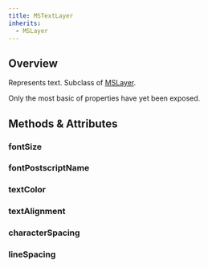 ```yaml
---
title: MSTextLayer
inherits:
  - MSLayer
---
```


## Overview

Represents text. Subclass of [MSLayer](/docs/MSLayer/).

Only the most basic of properties have yet been exposed.

## Methods & Attributes

### fontSize

### fontPostscriptName

### textColor

### textAlignment

### characterSpacing

### lineSpacing
